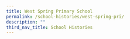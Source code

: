 ```yaml
---
title: West Spring Primary School
permalink: /school-histories/west-spring-pri/
description: ""
third_nav_title: School Histories
---
```


